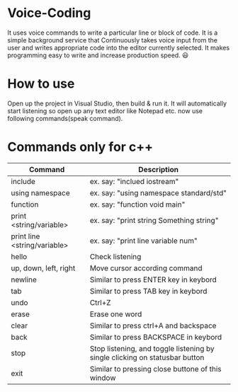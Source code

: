 # Voice-Coding
It uses voice commands to write a particular line or block of code. It is a simple background service that Continuously takes voice input from the user and writes appropriate code into the editor currently selected. It makes programming easy to write and increase production speed. 😃

# How to use
Open up the project in Visual Studio, then build & run it.
It will automatically start listening so open up any text editor like Notepad etc. now use following commands(speak command).

# Commands only for c++
| Command  | Description |
| ------------- | ------------- |
| include <file name>  | ex. say: "inclued  iostream" |
| using namespace <namespac name> | ex. say: "using namespace standard/std" |
| function <data type> <name>  | ex. say: "function void main"  |
| print <string/variable> <data> | ex. say: "print string Something string" |
| print line <string/variable> <data> | ex. say: "print line variable num" |
| hello | Check listening |
| up, down, left, right | Move cursor according command |
| newline | Similar to press ENTER key in keybord |
| tab | Similar to press TAB key in keybord |
| undo | Ctrl+Z |
| erase | Erase one word |
| clear | Similar to press ctrl+A and backspace |
| back | Similar to press BACKSPACE in keybord |
| stop | Stop listening, and toggle listening by single clicking on statusbar button |
| exit | Similar to pressing close buttone of this window |
